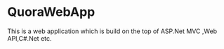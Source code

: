 # QuoraWebApp
This is a web application which is build on the top of ASP.Net MVC ,Web API,C#.Net etc.
